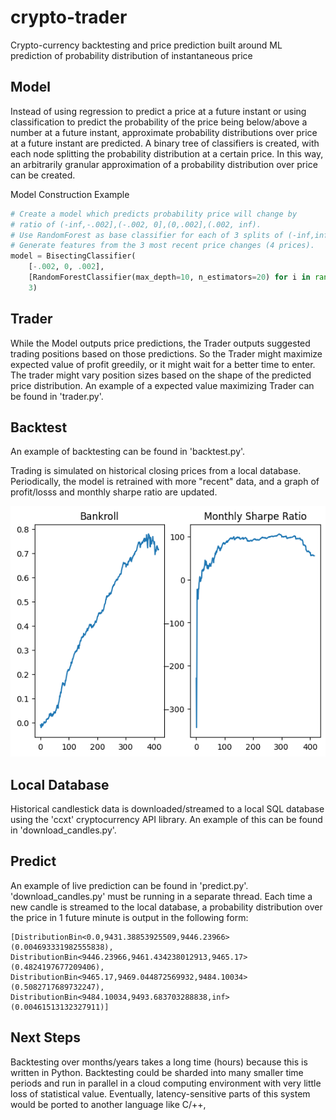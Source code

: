 crypto-trader
========
Crypto-currency backtesting and price prediction built around ML prediction of probability distribution of instantaneous price 

## Model

Instead of using regression to predict a price at a future instant or using classification to predict the probability of the price being below/above a number at a future instant, approximate probability distributions over price at a future instant are predicted. A binary tree of classifiers is created, with each node splitting the probability distribution at a certain price. In this way, an arbitrarily granular approximation of a probability distribution over price can be created.

Model Construction Example
```python
# Create a model which predicts probability price will change by
# ratio of (-inf,-.002],(-.002, 0],(0,.002],(.002, inf).
# Use RandomForest as base classifier for each of 3 splits of (-inf,inf).
# Generate features from the 3 most recent price changes (4 prices).
model = BisectingClassifier(
    [-.002, 0, .002],
    [RandomForestClassifier(max_depth=10, n_estimators=20) for i in range(3)],
    3)
```

## Trader

While the Model outputs price predictions, the Trader outputs suggested trading positions based on those predictions. So the Trader might maximize expected value of profit greedily, or it might wait for a better time to enter. The trader might vary position sizes based on the shape of the predicted price distribution. An example of a expected value maximizing Trader can be found in 'trader.py'.

## Backtest

An example of backtesting can be found in 'backtest.py'.

Trading is simulated on historical closing prices from a local database. Periodically, the model is retrained with more "recent" data, and a graph of profit/losss and monthly sharpe ratio are updated.

![alt tag](https://raw.githubusercontent.com/chasembowers/crypto-trader/master/3_lag.png)

## Local Database

Historical candlestick data is downloaded/streamed to a local SQL database using the 'ccxt' cryptocurrency API library. An example of this can be found in 'download_candles.py'.

## Predict

An example of live prediction can be found in 'predict.py'. 'download_candles.py' must be running in a separate thread. Each time a new candle is streamed to the local database, a probability distribution over the price in 1 future minute is output
in the following form:

```
[DistributionBin<0.0,9431.38853925509,9446.23966>(0.004693331982555838), DistributionBin<9446.23966,9461.434238012913,9465.17>(0.4824197677209406), DistributionBin<9465.17,9469.044872569932,9484.10034>(0.5082717689732247), DistributionBin<9484.10034,9493.683703288838,inf>(0.00461513132327911)] 
```

## Next Steps

Backtesting over months/years takes a long time (hours) because this is written in Python. Backtesting could be sharded into many smaller time periods and run in parallel in a cloud computing environment with very little loss of statistical value. Eventually, latency-sensitive parts of this system would be ported to another language like C/++,
